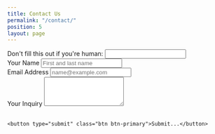 ```yaml
---
title: Contact Us
permalink: "/contact/"
position: 5
layout: page
---
```


<!-- TODO: move this to a layout or include -->

<form name="services-inquiry" netlify-honeypot="trick" method="POST" netlify>
    <div class="form-group d-none">
        <label>Don't fill this out if you're human: <input name="trick"></label>
    </div>
    <div class="form-group">
        <label for="inquiry-name">Your Name</label>
        <input type="text" class="form-control" name="inquiry-name" id="inquiry-name" placeholder="First and last name">
    </div>
    <div class="form-group">
        <label for="inquiry-email">Email Address</label>
        <input type="email" class="form-control" name="inquiry-email" id="inquiry-email" placeholder="name@example.com">
    </div>
    <div class="form-group">
        <label for="inquiry-message">Your Inquiry</label>
        <textarea class="form-control" name="inquiry-message" id="inquiry-message" rows="4"></textarea>
    </div>
    

  <div data-netlify-recaptcha></div>

<br>
    
    <button type="submit" class="btn btn-primary">Submit...</button>
</form>
